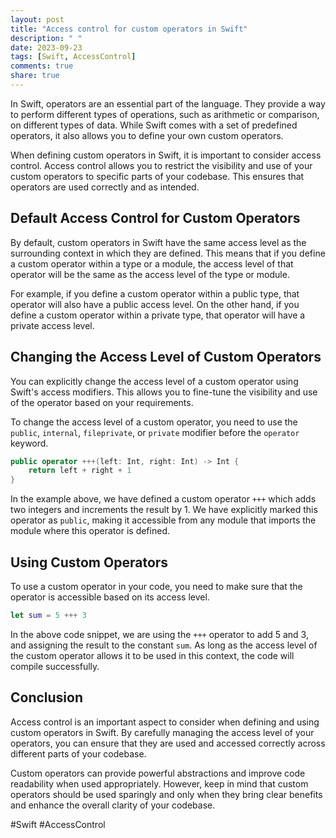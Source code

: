 ```yaml
---
layout: post
title: "Access control for custom operators in Swift"
description: " "
date: 2023-09-23
tags: [Swift, AccessControl]
comments: true
share: true
---
```


In Swift, operators are an essential part of the language. They provide a way to perform different types of operations, such as arithmetic or comparison, on different types of data. While Swift comes with a set of predefined operators, it also allows you to define your own custom operators.

When defining custom operators in Swift, it is important to consider access control. Access control allows you to restrict the visibility and use of your custom operators to specific parts of your codebase. This ensures that operators are used correctly and as intended.

## Default Access Control for Custom Operators

By default, custom operators in Swift have the same access level as the surrounding context in which they are defined. This means that if you define a custom operator within a type or a module, the access level of that operator will be the same as the access level of the type or module.

For example, if you define a custom operator within a public type, that operator will also have a public access level. On the other hand, if you define a custom operator within a private type, that operator will have a private access level.

## Changing the Access Level of Custom Operators

You can explicitly change the access level of a custom operator using Swift's access modifiers. This allows you to fine-tune the visibility and use of the operator based on your requirements.

To change the access level of a custom operator, you need to use the `public`, `internal`, `fileprivate`, or `private` modifier before the `operator` keyword.

```swift
public operator +++(left: Int, right: Int) -> Int {
    return left + right + 1
}
```

In the example above, we have defined a custom operator `+++` which adds two integers and increments the result by 1. We have explicitly marked this operator as `public`, making it accessible from any module that imports the module where this operator is defined.

## Using Custom Operators

To use a custom operator in your code, you need to make sure that the operator is accessible based on its access level.

```swift
let sum = 5 +++ 3
```

In the above code snippet, we are using the `+++` operator to add 5 and 3, and assigning the result to the constant `sum`. As long as the access level of the custom operator allows it to be used in this context, the code will compile successfully.

## Conclusion

Access control is an important aspect to consider when defining and using custom operators in Swift. By carefully managing the access level of your operators, you can ensure that they are used and accessed correctly across different parts of your codebase.

Custom operators can provide powerful abstractions and improve code readability when used appropriately. However, keep in mind that custom operators should be used sparingly and only when they bring clear benefits and enhance the overall clarity of your codebase.

#Swift #AccessControl
